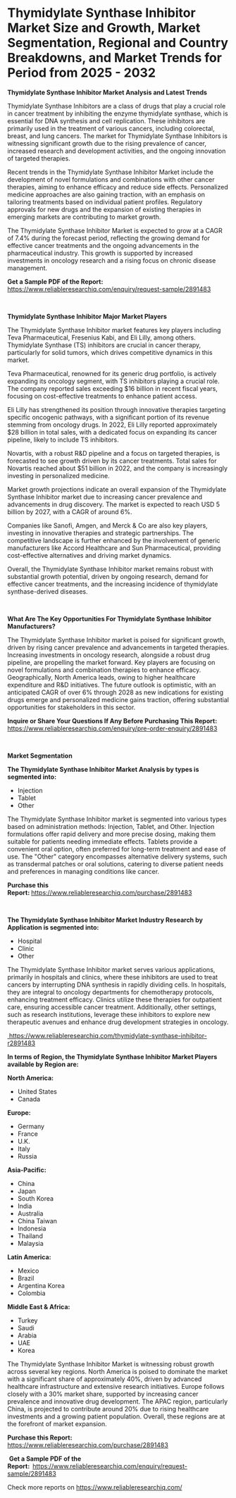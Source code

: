 <p><h1>Thymidylate Synthase Inhibitor Market Size and Growth, Market Segmentation, Regional and Country Breakdowns, and Market Trends for Period from 2025 -  2032</h1></p><p><strong>Thymidylate Synthase Inhibitor Market Analysis and Latest Trends</strong></p>
<p><p>Thymidylate Synthase Inhibitors are a class of drugs that play a crucial role in cancer treatment by inhibiting the enzyme thymidylate synthase, which is essential for DNA synthesis and cell replication. These inhibitors are primarily used in the treatment of various cancers, including colorectal, breast, and lung cancers. The market for Thymidylate Synthase Inhibitors is witnessing significant growth due to the rising prevalence of cancer, increased research and development activities, and the ongoing innovation of targeted therapies.</p><p>Recent trends in the Thymidylate Synthase Inhibitor Market include the development of novel formulations and combinations with other cancer therapies, aiming to enhance efficacy and reduce side effects. Personalized medicine approaches are also gaining traction, with an emphasis on tailoring treatments based on individual patient profiles. Regulatory approvals for new drugs and the expansion of existing therapies in emerging markets are contributing to market growth.</p><p>The Thymidylate Synthase Inhibitor Market is expected to grow at a CAGR of 7.4% during the forecast period, reflecting the growing demand for effective cancer treatments and the ongoing advancements in the pharmaceutical industry. This growth is supported by increased investments in oncology research and a rising focus on chronic disease management.</p></p>
<p><strong>Get a Sample PDF of the Report:&nbsp;</strong> <a href="https://www.reliableresearchiq.com/enquiry/request-sample/2891483?utm_campaign=2758&utm_medium=2&utm_source=Github&utm_content=ia&utm_term=14032025&utm_id=thymidylate-synthase-inhibitor">https://www.reliableresearchiq.com/enquiry/request-sample/2891483</a></p>
<p>&nbsp;</p>
<p><strong>Thymidylate Synthase Inhibitor Major Market Players</strong></p>
<p><p>The Thymidylate Synthase Inhibitor market features key players including Teva Pharmaceutical, Fresenius Kabi, and Eli Lilly, among others. Thymidylate Synthase (TS) inhibitors are crucial in cancer therapy, particularly for solid tumors, which drives competitive dynamics in this market.</p><p>Teva Pharmaceutical, renowned for its generic drug portfolio, is actively expanding its oncology segment, with TS inhibitors playing a crucial role. The company reported sales exceeding $16 billion in recent fiscal years, focusing on cost-effective treatments to enhance patient access.</p><p>Eli Lilly has strengthened its position through innovative therapies targeting specific oncogenic pathways, with a significant portion of its revenue stemming from oncology drugs. In 2022, Eli Lilly reported approximately $28 billion in total sales, with a dedicated focus on expanding its cancer pipeline, likely to include TS inhibitors.</p><p>Novartis, with a robust R&D pipeline and a focus on targeted therapies, is forecasted to see growth driven by its cancer treatments. Total sales for Novartis reached about $51 billion in 2022, and the company is increasingly investing in personalized medicine.</p><p>Market growth projections indicate an overall expansion of the Thymidylate Synthase Inhibitor market due to increasing cancer prevalence and advancements in drug discovery. The market is expected to reach USD 5 billion by 2027, with a CAGR of around 6%.</p><p>Companies like Sanofi, Amgen, and Merck & Co are also key players, investing in innovative therapies and strategic partnerships. The competitive landscape is further enhanced by the involvement of generic manufacturers like Accord Healthcare and Sun Pharmaceutical, providing cost-effective alternatives and driving market dynamics.</p><p>Overall, the Thymidylate Synthase Inhibitor market remains robust with substantial growth potential, driven by ongoing research, demand for effective cancer treatments, and the increasing incidence of thymidylate synthase-derived diseases.</p></p>
<p>&nbsp;</p>
<p><strong>What Are The Key Opportunities For Thymidylate Synthase Inhibitor Manufacturers?</strong></p>
<p><p>The Thymidylate Synthase Inhibitor market is poised for significant growth, driven by rising cancer prevalence and advancements in targeted therapies. Increasing investments in oncology research, alongside a robust drug pipeline, are propelling the market forward. Key players are focusing on novel formulations and combination therapies to enhance efficacy. Geographically, North America leads, owing to higher healthcare expenditure and R&D initiatives. The future outlook is optimistic, with an anticipated CAGR of over 6% through 2028 as new indications for existing drugs emerge and personalized medicine gains traction, offering substantial opportunities for stakeholders in this sector.</p></p>
<p><strong>Inquire or Share Your Questions If Any Before Purchasing This Report:</strong> <a href="https://www.reliableresearchiq.com/enquiry/pre-order-enquiry/2891483?utm_campaign=2758&utm_medium=2&utm_source=Github&utm_content=ia&utm_term=14032025&utm_id=thymidylate-synthase-inhibitor">https://www.reliableresearchiq.com/enquiry/pre-order-enquiry/2891483</a></p>
<p>&nbsp;</p>
<p><strong>Market Segmentation</strong></p>
<p><strong>The Thymidylate Synthase Inhibitor Market Analysis by types is segmented into:</strong></p>
<p><ul><li> Injection</li><li>Tablet</li><li>Other </li></ul></p>
<p><p>The Thymidylate Synthase Inhibitor market is segmented into various types based on administration methods: Injection, Tablet, and Other. Injection formulations offer rapid delivery and more precise dosing, making them suitable for patients needing immediate effects. Tablets provide a convenient oral option, often preferred for long-term treatment and ease of use. The "Other" category encompasses alternative delivery systems, such as transdermal patches or oral solutions, catering to diverse patient needs and preferences in managing conditions like cancer.</p></p>
<p><strong>Purchase this Report:&nbsp;</strong><a href="https://www.reliableresearchiq.com/purchase/2891483?utm_campaign=2758&utm_medium=2&utm_source=Github&utm_content=ia&utm_term=14032025&utm_id=thymidylate-synthase-inhibitor">https://www.reliableresearchiq.com/purchase/2891483</a></p>
<p>&nbsp;</p>
<p><strong>The Thymidylate Synthase Inhibitor Market Industry Research by Application is segmented into:</strong></p>
<p><ul><li> Hospital</li><li>Clinic</li><li>Other </li></ul></p>
<p><p>The Thymidylate Synthase Inhibitor market serves various applications, primarily in hospitals and clinics, where these inhibitors are used to treat cancers by interrupting DNA synthesis in rapidly dividing cells. In hospitals, they are integral to oncology departments for chemotherapy protocols, enhancing treatment efficacy. Clinics utilize these therapies for outpatient care, ensuring accessible cancer treatment. Additionally, other settings, such as research institutions, leverage these inhibitors to explore new therapeutic avenues and enhance drug development strategies in oncology.</p></p>
<p><a href="https://www.reliableresearchiq.com/thymidylate-synthase-inhibitor-r2891483?utm_campaign=2758&utm_medium=2&utm_source=Github&utm_content=ia&utm_term=14032025&utm_id=thymidylate-synthase-inhibitor">&nbsp;https://www.reliableresearchiq.com/thymidylate-synthase-inhibitor-r2891483</a></p>
<p><strong>In terms of Region, the Thymidylate Synthase Inhibitor Market Players available by Region are:</strong></p>
<p>
    <p> <strong> North America: </strong>
        <ul>
            <li>United States</li>
            <li>Canada</li>
        </ul>
        </p> 
    <p> <strong> Europe: </strong>
        <ul>
            <li>Germany</li>
            <li>France</li>
            <li>U.K.</li>
            <li>Italy</li>
            <li>Russia</li>
        </ul>
        </p> 
    <p> <strong> Asia-Pacific: </strong>
        <ul>
            <li>China</li>
            <li>Japan</li>
            <li>South Korea</li>
            <li>India</li>
            <li>Australia</li>
            <li>China Taiwan</li>
            <li>Indonesia</li>
            <li>Thailand</li>
            <li>Malaysia</li>
        </ul>
        </p> 
    <p> <strong> Latin America: </strong>
        <ul>
            <li>Mexico</li>
            <li>Brazil</li>
            <li>Argentina Korea</li>
            <li>Colombia</li>
        </ul>
        </p> 
    <p> <strong> Middle East & Africa: </strong>
        <ul>
            <li>Turkey</li>
            <li>Saudi</li>
            <li>Arabia</li>
            <li>UAE</li>
            <li>Korea</li>
        </ul>
    </p>
    </p>
<p><p>The Thymidylate Synthase Inhibitor Market is witnessing robust growth across several key regions. North America is poised to dominate the market with a significant share of approximately 40%, driven by advanced healthcare infrastructure and extensive research initiatives. Europe follows closely with a 30% market share, supported by increasing cancer prevalence and innovative drug development. The APAC region, particularly China, is projected to contribute around 20% due to rising healthcare investments and a growing patient population. Overall, these regions are at the forefront of market expansion.</p></p>
<p><strong>Purchase this Report: </strong><a href="https://www.reliableresearchiq.com/purchase/2891483?utm_campaign=2758&utm_medium=2&utm_source=Github&utm_content=ia&utm_term=14032025&utm_id=thymidylate-synthase-inhibitor">https://www.reliableresearchiq.com/purchase/2891483</a></p>
<p>&nbsp;<strong>Get a Sample PDF of the Report:&nbsp;&nbsp;</strong><a href="https://www.reliableresearchiq.com/enquiry/request-sample/2891483?utm_campaign=2758&utm_medium=2&utm_source=Github&utm_content=ia&utm_term=14032025&utm_id=thymidylate-synthase-inhibitor">https://www.reliableresearchiq.com/enquiry/request-sample/2891483</a></p>
<p><strong></strong></p>
<p>Check more reports on <a href="https://www.reliableresearchiq.com/?utm_campaign=2758&utm_medium=2&utm_source=Github&utm_content=ia&utm_term=14032025&utm_id=thymidylate-synthase-inhibitor">https://www.reliableresearchiq.com/</a></p>